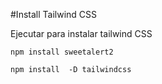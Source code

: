#Install Tailwind CSS 

Ejecutar para instalar tailwind CSS

`
npm install sweetalert2
`

``
npm install  -D tailwindcss
``
